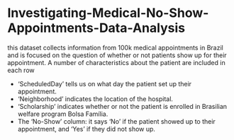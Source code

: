 # Investigating-Medical-No-Show-Appointments-Data-Analysis
this dataset collects information from 100k medical appointments in Brazil and is focused on the question of whether or not patients show up for their appointment. A number of characteristics about the patient are included in each row

- ‘ScheduledDay’ tells us on what day the patient set up their appointment.
- ‘Neighborhood’ indicates the location of the hospital.
- ‘Scholarship’ indicates whether or not the patient is enrolled in Brasilian welfare program Bolsa Família.
- The ‘No-Show’ column: it says ‘No’ if the patient showed up to their appointment, and ‘Yes’ if they did not show up.
